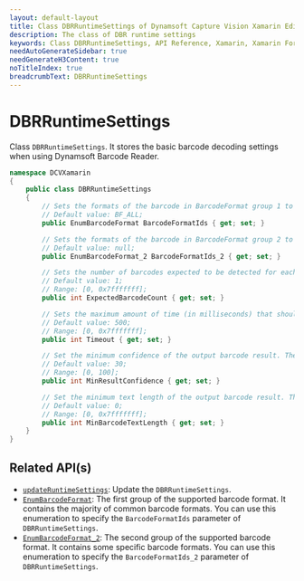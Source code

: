 ```yaml
---
layout: default-layout
title: Class DBRRuntimeSettings of Dynamsoft Capture Vision Xamarin Edition
description: The class of DBR runtime settings
keywords: Class DBRRuntimeSettings, API Reference, Xamarin, Xamarin Forms
needAutoGenerateSidebar: true
needGenerateH3Content: true
noTitleIndex: true
breadcrumbText: DBRRuntimeSettings
---
```


# DBRRuntimeSettings

Class `DBRRuntimeSettings`. It stores the basic barcode decoding settings when using Dynamsoft Barcode Reader.

```c#
namespace DCVXamarin
{
    public class DBRRuntimeSettings
    {
        // Sets the formats of the barcode in BarcodeFormat group 1 to be read. Barcode formats in BarcodeFormat group 1 can be combined.
        // Default value: BF_ALL;
        public EnumBarcodeFormat BarcodeFormatIds { get; set; }

        // Sets the formats of the barcode in BarcodeFormat group 2 to be read. Barcode formats in BarcodeFormat group 1 can be combined.
        // Default value: null;
        public EnumBarcodeFormat_2 BarcodeFormatIds_2 { get; set; }

        // Sets the number of barcodes expected to be detected for each image.
        // Default value: 1;
        // Range: [0, 0x7fffffff];
        public int ExpectedBarcodeCount { get; set; }

        // Sets the maximum amount of time (in milliseconds) that should be spent searching for a barcode per page.
        // Default value: 500;
        // Range: [0, 0x7fffffff];
        public int Timeout { get; set; }

        // Set the minimum confidence of the output barcode result. The result with lower confidence will not be returned.
        // Default value: 30;
        // Range: [0, 100];
        public int MinResultConfidence { get; set; }

        // Set the minimum text length of the output barcode result. The shorter result will not be returned.
        // Default value: 0;
        // Range: [0, 0x7fffffff];
        public int MinBarcodeTextLength { get; set; }
    }
}
```

## Related API(s)

- [`updateRuntimeSettings`](barcode-reader.md#updateruntimesettingsdbrruntimesettings): Update the `DBRRuntimeSettings`.
- [`EnumBarcodeFormat`](enum-barcode-format.md): The first group of the supported barcode format. It contains the majority of common barcode formats. You can use this enumeration to specify the `BarcodeFormatIds` parameter of `DBRRuntimeSettings`.
- [`EnumBarcodeFormat_2`](enum-barcode-format2.md): The second group of the supported barcode format. It contains some specific barcode formats. You can use this enumeration to specify the `BarcodeFormatIds_2` parameter of `DBRRuntimeSettings`.
